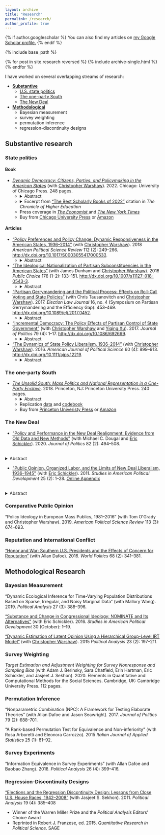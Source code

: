 ```yaml
---
layout: archive
title: "Research"
permalink: /research/
author_profile: true
---
```


{% if author.googlescholar %}
  You can also find my articles on <u><a href="{{author.googlescholar}}">my Google Scholar profile</a>.</u>
{% endif %}

{% include base_path %}

{% for post in site.research reversed %}
  {% include archive-single.html %}
{% endfor %}


I have worked on several overlapping streams of research:


  * [**Substantive**](#substantive-research)
      * [U.S. state politics](#state-politics)
      * [The one-party South](#the-one-party-south)
      * [The New Deal](#the-new-deal)
  * [**Methodological**](#methodological-research)
      * Bayesian measurement
      * survey weighting
      * permutation inference
      * regression-discontinuity designs

## Substantive research ##

### State politics ###

#### Book ####

<ul>
  <li><a href="https://devincaughey.github.io/files/caughey_warshaw_2022_dynamic_democracy/caughey_warshaw_2022_dynamic_democracy.pdf"><em>Dynamic Democracy: Citizens, Parties, and Policymaking in the American States</em></a> (with <a href="http://www.chriswarshaw.com">Christopher Warshaw</a>). 2022. Chicago: University of Chicago Press. 248 pages.<ul>
      <li>
	<details>
	  <summary> Abstract </summary>
	    Scholars of American politics have long been skeptical of ordinary citizens’ capacity to influence, let alone control, their governments. Drawing on over eight decades of state-level evidence on public opinion, elections, and policymaking, *Dynamic Democracy* poses a powerful challenge to this pessimistic view. It reveals that although American democracy cannot be taken for granted, state policymaking is far more responsive to citizens’ demands than skeptics claim. Although governments respond sluggishly in the short term, over the long term, electoral incentives induce state parties and politicians—and ultimately policymaking—to adapt to voters’ preferences. The authors take an empirical and theoretical approach that allows them to assess democracy as a dynamic process. Their evidence across states and over time gives them new leverage to assess relevant outcomes and trends, including the evolution of mass partisanship, mass ideology, and the relationship between partisanship and ideology since the mid-twentieth century; the nationalization of state-level politics; the mechanisms through which voters hold incumbents accountable; the performance of moderate candidates relative to extreme candidates; and the quality of state-level democracy today relative to state-level democracy in other periods.
	</details>
      </li>
      <li>
	<details>
	  <summary> Excerpt from <a href="https://www.chronicle.com/article/the-best-scholarly-books-of-2022">&#8220;The Best Scholarly Books of 2022&#8221;</a> citation in <em>The Chronicle of Higher Education</em><br/>
	  </summary>
	    "It is easy to be pessimistic about American democracy. Elected officials appear far more interested in scoring partisan points than crafting policy that represents their constituents&#8230;<em>Dynamic Democracy</em> presents a powerful, data-drenched rejoinder to this line of thinking. The authors argue that, at the state level, policy has been surprisingly reflective of public preferences. Slowly but surely, as voters’ preferences change, so too have the policies of the states in which they live. In the typically staid field of quantitative American politics, Caughey and Warshaw have written a book that speaks to urgent concerns about the state of our democracy."
	</details>
      </li>
      <li> Press coverage in <a href="https://www.economist.com/interactive/briefing/2022/09/03/american-policy-is-splitting-state-by-state-into-two-blocs"><em>The Economist</em> </a> and <a href="https://www.nytimes.com/2022/09/07/opinion/democracy-states-america.html"><em>The New York Times</em> </a>
      </li>
      <li> Buy from <a href="https://press.uchicago.edu/ucp/books/book/chicago/D/bo180512815.html">Chicago University Press</a> or <a href="https://www.amazon.com/Dynamic-Democracy-Elections-Policymaking-American/dp/0226822222">Amazon</a>
      </li>
    </ul>
  </li>
</ul>

#### Articles ####

<ul>
  <li>
   <a href="https://devincaughey.github.io/files/caughey_warshaw_2018_dynamic_responsiveness/caughey_warshaw_2018_dynamic_responsiveness.pdf">“Policy Preferences and Policy Change: Dynamic Responsiveness in the American States, 1936–2014”</a> (with <a href="http://www.chriswarshaw.com">Christopher Warshaw</a>). 2018 <em>American Political Science Review</em> 112 (2): 249–266. <a href="http://dx.doi.org/10.1017/S0003055417000533">http://dx.doi.org/10.1017/S0003055417000533</a>.
      <ul>
	<li><details>
	    <summary> Abstract </summary>
Using eight decades of data, we examine the magnitude, mechanisms, and moderators of dynamic responsiveness in the American states. We show that on both economic and (especially) social issues, the liberalism of state publics predicts future change in state policy liberalism. Dynamic responsiveness is gradual, however; large policy shifts are the result of the cumulation of incremental responsiveness over many years. Partisan control of government appears to mediate only a fraction of responsiveness, suggesting that, contrary to conventional wisdom, responsiveness occurs in large part through the adaptation of incumbent officials. Dynamic responsiveness has increased over time but does not seem to be influenced by institutions such as direct democracy or campaign finance regulations. We conclude that our findings, though in some respects normatively ambiguous, on the whole paint a reassuring portrait of statehouse democracy.
	  </details>
	</li>
      </ul>
  </li>
  <li> <a href="https://devincaughey.github.io/files/caughey_et_al_2018_ideological_nationalization/caughey_et_al_2018_ideological_nationalization.pdf">&#8220;The Ideological Nationalization of Partisan Subconstituencies in the American States&#8221;</a> (with James Dunham and <a href="http://www.chriswarshaw.com">Christopher Warshaw</a>). 2018 <em>Public Choice</em> 176 (1–2): 133–151. <a href="http://dx.doi.org/10.1007/s11127-018-0543-3">http://dx.doi.org/10.1007/s11127-018-0543-3</a>.
      <ul>
	<li>
	  <details>
	    <summary>Abstract </summary>
Since the mid-twentieth century, elite political behavior in the United States has become much more nationalized. In Congress, for example, within-party geographic cleavages have declined, roll-call voting has become more one-dimensional, and Democrats and Republicans have diverged along this main dimension of national partisan conflict. The existing literature finds that citizens have only weakly and belatedly mimicked elite trends. We show, however, that a different picture emerges if we focus not on individual citizens, but on the aggregate characteristics of geographic constituencies. Using biennial estimates of the economic, racial, and social policy liberalism of the average Democrat and Republican in each state over the past six decades, we demonstrate a surprisingly close correspondence between mass and elite trends. Specifically, we find that: (1) ideological divergence between Democrats and Republicans has widened dramatically within each domain, just as it has in Congress; (2) ideological variation across senators’ partisan subconstituencies is now explained almost completely by party rather than state, closely tracking trends in the Senate; and (3) economic, racial, and social liberalism have become highly correlated across partisan subconstituencies, just as they have across members of Congress. Overall, our findings contradict the reigning consensus that polarization in Congress has proceeded much more rapidly and extensively than polarization in the mass public.
	  </details>
	</li>
      </ul>
  </li>
  <li> <a href="https://devincaughey.github.io/files/caughey_et_al_2017_partisan_gerrymandering/caughey_et_al_2017_partisan_gerrymandering.pdf">“Partisan Gerrymandering and the Political Process: Effects on Roll-Call Voting and State Policies”</a> (with Chris Tausanovitch and <a href="http://www.chriswarshaw.com">Christopher Warshaw</a>). 2017. <em>Election Law Journal</em> 16, no. 4 (Symposium on Partisan Gerrymandering and the Efficiency Gap): 453–469. <a href="http://dx.doi.org/10.1089/elj.2017.0452">http://dx.doi.org/10.1089/elj.2017.0452</a>. 
      <ul>
	<li>
	  <details>
	    <summary>Abstract </summary>
Recent scholarship has documented the advantages of a new measure of partisan gerrymandering: the difference in the parties' wasted votes, divided by the total number of votes cast. This measure, known as the efficiency gap (EG), can be calculated directly from aggregate vote totals, facilitating comparison of the severity of party gerrymandering across states and time. In this article, we conduct the first analysis of the EG's effects on legislative representation and policymaking in the states. We first show that the partisan outcome of legislative elections has important causal effects on the ideological representation of individual districts, the ideological composition of legislative chambers, and the conservatism of state policymaking. We then show that variation in the EG across state-years is associated with systematic differences in the ideological location of the median state legislator and in the conservatism of state policies. These results suggest that partisan gerrymandering has major consequences not only for who wins elections but for the political process as a whole.
	  </details>
	</li>
      </ul>
  </li>
  <li> <a href="https://devincaughey.github.io/files/caughey_et_al_2017_policy_effects/caughey_et_al_2017_policy_effects.pdf">“Incremental Democracy: The Policy Effects of Partisan Control of State Government”</a> (with <a href="http://www.chriswarshaw.com">Christopher Warshaw</a> and <a href="https://yiqingxu.org/">Yiqing Xu</a>). 2017. <em>Journal of Politics</em> 79 (4): 1–17. <a href="http://dx.doi.org/10.1086/692669">http://dx.doi.org/10.1086/692669</a>.
      <ul>
	<li>
	  <details>
	    <summary>Abstract </summary>
How much does it matter whether Democrats or Republicans control the government? Unless the two parties converge completely, election outcomes should have some impact on policy, but the existing evidence for policy effects of party control is surprisingly weak and inconsistent. We bring clarity to this question, using regression-discontinuity and dynamic panel analyses to estimate the effects of party control of state legislatures and governorships on a new annual measure of state policy liberalism. We find that throughout the 1936–2014 period, electing Democrats has led to more liberal policies, but that in recent decades the policy effects of party control have approximately doubled in magnitude. We present evidence that this increase is at least partially explained by the ideological divergence of the parties’ office holders and electoral coalitions. At the same time, we also show that party effects remain substantively modest, paling relative to policy differences across states.
	  </details>
	</li>
      </ul>
  </li>
  <li> <a href="https://devincaughey.github.io/files/caughey_warshaw_2016_dynamics_state_policy/caughey_warshaw_2016_dynamics_state_policy.pdf">&#8220;The Dynamics of State Policy Liberalism, 1936–2014&#8221;</a> (with <a href="http://www.chriswarshaw.com">Christopher Warshaw</a>). 2016. <em>American Journal of Political Science</em> 60 (4): 899–913. <a href="http://dx.doi.org/10.1111/ajps.12219">http://dx.doi.org/10.1111/ajps.12219</a>.
      <ul>
	<li><details>
	    <summary>Abstract </summary>
Applying a dynamic latent-variable model to data on 148 policies collected over eight decades (1936–2014), we produce the first yearly measure of the policy liberalism of U.S. states. Our dynamic measure of state policy liberalism marks an important advance over existing measures, almost all of which are purely cross-sectional and thus cannot be used to study policy change. We find that, in the aggregate, the policy liberalism of U.S. states steadily increased between the 1930s and 1970s and then largely plateaued. The policy liberalism of most states has remained stable in relative terms, though several states have shifted considerably over time. We also find surprisingly little evidence of multidimensionality in state policy outputs. Our new estimates of state policy liberalism have broad application to the study of political development, representation, accountability, and other important issues in political science.
	  </details>
	</li>
      </ul>
  </li>
</ul>

### The one-party South ###

<ul>
  <li>
    <a href="https://devincaughey.github.io/files/caughey_2018_unsolid_south/caughey_2018_unsolid_south.pdf"><em>The Unsolid South: Mass Politics and National Representation in a One-Party Enclave</em></a>. 2018. Princeton, NJ: Princeton University Press. 240 pages.
    <ul>
      <li>
	<details>
	  <summary> Abstract </summary>
This book examines congressional representation in the Jim Crow South in the decades following the New Deal. Marshaling a combination of qualitative and qualitative evidence, I dispute the conventional wisdom that lack of partisan competition destroyed the electoral connection between Southern members of Congress (MCs) and their constituents. I show that although Black Southerners were almost totally disenfranchised, the class-biased exclusion of White Southerners (through devices such as the poll tax) was both less extensive and, given sufficient motivation and mobilization, more easily overcome. Furthermore, while the South did lack partisan competition, the so-called White primary offered meaningful opportunities for electoral competition within the one-party system. The consequence, I argue, was that Southern MCs' responsiveness to their enfranchised (i.e., White) constituents was not noticeably weaker than their non-Southern counterparts.<br><br>These conclusions have major historical as well as theoretical implications. From the standpoint of historical interpretation, they provide an alternative explanation for Southern MCs' rapid turn to the right in the late 1930s, which set sharp limits on the scope of New Deal reform. This conservative reaction was driven less by incentives internal to Congress than by a broad-based reaction in the Southern White public. More generally, my findings suggest that Southern MCs were neither autonomous agents nor pliant tools of the economic elite, but rather electorally motivated politicians operating within a regime that mixed racist and authoritarian features with inclusive and democratic ones. The theoretical implications of these conclusions are broad in scope, not least because many regimes around the world have a similar hybrid character. The example of the one-party South suggests that public opinion can and does play an major role in such regimes, but in ways that may be heavily conditioned by institutional context. In particular, intraparty competition can be sufficient to incentivize responsiveness to constituent preferences, but only where non-party informational cues are available, as they were in congressional but not state-level Southern politics.
	</details>
      </li>
      <li>
	Replication <a href="https://devincaughey.github.io/files/caughey_2018_unsolid_south/replication/data/st_mass_con.dta">data</a> and <a href="https://devincaughey.github.io/files/caughey_2018_unsolid_south/replication/codebook/econ_st_codebook.pdf">codebook</a>
      </li>	
      <li>
	Buy from <a href="https://press.princeton.edu/titles/13231.html">Princeton Univeristy Press</a> or <a href="https://www.amazon.com/Unsolid-South-Representation-International-Perspectives/dp/0691181802/ref=tmm_pap_swatch_0?_encoding=UTF8&amp;qid=&amp;sr=">Amazon</a>
      </li>
    </ul>
  </li>
</ul>

### The New Deal ###

  *  ["Policy and Performance in the New Deal Realignment: Evidence from Old Data and New Methods"](https://devincaughey.github.io/files/caughey_et_al_2020_new_deal_realignment/caughey_et_al_2020_new_deal_realignment.pdf) (with Michael C. Dougal and [Eric Schickler](https://polisci.berkeley.edu/people/person/eric-schickler)). 2020. *Journal of Politics* 82 (2): 494–508.
<br>
<details>
<summary> Abstract </summary>
Recent research has challenged the policy bases of the New Deal realignment, arguing that it was instead driven by retrospective evaluations of the economy. Using a comprehensive analysis of opinion polls conducted in 1936–52, we argue that policy preferences were far from irrelevant. At the individual level, presidential Republicans who became Democrats were much more supportive of New Deal policies than those who remained loyal (vice versa for Democrats). At the state level, both public support for the New Deal—as measured by a group-level item response model—and income growth predict pro-Democratic shifts in presidential elections. In short, the realignment was rooted in both policy preferences and economic retrospection. Moreover, mass support for the New Deal, unlike partisan identification, was a leading indicator of long-term electoral trends, predicting presidential elections decades in the future even better than it does contemporaneous elections.
</details>

  * ["Public Opinion, Organized Labor, and the Limits of New Deal Liberalism, 1936–1945"](https://devincaughey.github.io/files/schickler_caughey_2011_opinion_new_deal/schickler_caughey_2011_opinion_new_deal.pdf) (with [Eric Schickler](https://polisci.berkeley.edu/people/person/eric-schickler)). 2011. *Studies in American Political Development* 25 (2): 1–28. [Online Appendix](https://devincaughey.github.io/files/schickler_caughey_2011_opinion_new_deal/schickler_caughey_2011_opinion_new_deal_appendix.docx)
<br>
<details>
<summary> Abstract </summary>
The seemingly wide opening for liberal domestic policy innovation by the U.S. federal government in the early-to-mid-1930s gave way to a much more limited agenda in the late 1930s and 1940s. The latter years saw the consolidation and gradual extension of several key programs (e.g., Social Security and Keynesian macroeconomic management), but also the frustration of liberal hopes for an expansive “cradle-to-grave” welfare state marked by strong national unions, national health insurance, and full employment policies. Drawing upon rarely used early public opinion polls, we explore the dynamics of public opinion regarding New Deal liberalism during this pivotal era. We argue that a broadly based reaction against labor unions created a difficult backdrop for liberal programmatic advances. We find that this anti-labor reaction was especially virulent in the South but divided even Northern Democrats, thus creating an effective wedge issue for Republicans and their Southern conservative allies. More generally, we find that the mass public favored most of the specific programs created by the New Deal, but was hardly clamoring for major expansions of the national government's role in the late 1930s and 1940s. These findings illuminate the role played by the South in constraining New Deal liberalism while also highlighting the tenuousness of the liberal majority in the North.
</details>

### Comparative Public Opinion ###

“Policy Ideology in European Mass Publics, 1981–2016” (with Tom O'Grady and Christopher Warshaw). 2019. *American Political Science Review* 113 (3): 674–693.

### Reputation and International Conflict ###

[“Honor and War: Southern U.S. Presidents and the Effects of Concern for Reputation”](https://devincaughey.github.io/files/dafoe_caughey_2016_honor_war/dafoe_caughey_2016_honor_war.pdf) (with Allan Dafoe). 2016. *World Politics* 68 (2): 341–381.

## Methodological Research ##

### Bayesian Measurement ###

“Dynamic Ecological Inference for Time-Varying Population Distributions Based on Sparse, Irregular, and Noisy Marginal Data” (with Mallory Wang). 2019. *Political Analysis* 27 (3): 388–396.

[“Substance and Change in Congressional Ideology: NOMINATE and Its Alternatives”](https://devincaughey.github.io/files/caughey_schickler_2016_nominate/caughey_schickler_2016_nominate.pdf) (with Eric Schickler). 2016. *Studies in American Political Development* 30 (October): 1–19.

[“Dynamic Estimation of Latent Opinion Using a Hierarchical Group-Level IRT Model”](https://devincaughey.github.io/files/caughey_warshaw_2015_dynamic_opinion_irt/caughey_warshaw_2015_dynamic_opinion_irt.pdf) (with [Christopher Warshaw](http://www.chriswarshaw.com)). 2015 *Political Analysis* 23 (2): 197–211.

### Survey Weighting ###

*Target Estimation and Adjustment Weighting for Survey Nonresponse and Sampling Bias* (with Adam J. Berinsky, Sara Chatfield, Erin Hartman, Eric Schickler, and Jasjeet J. Sekhon). 2020. Elements in Quantitative and Computational Methods for the Social Sciences. Cambridge, UK: Cambridge University Press. 112 pages.

### Permutation Inference ###

“Nonparametric Combination (NPC): A Framework for Testing Elaborate Theories” (with Allan Dafoe and Jason Seawright). 2017. *Journal of Politics* 79 (2): 688–701.

“A Rank-based Permutation Test for Equivalence and Non-inferiority” (with Rosa Arboretti and Eleonora Carrozzo). 2015 *Italian Journal of Applied Statistics* 25 (1): 81–92.

### Survey Experiments ###

“Information Equivalence in Survey Experiments” (with Allan Dafoe and Baobao Zhang). 2018. *Political Analysis* 26 (4): 399–416.

### Regression-Discontinuity Designs ###

[“Elections and the Regression Discontinuity Design: Lessons from Close U.S. House Races, 1942–2008”](https://devincaughey.github.io/files/caughey_sekhon_2011_election_rd/caughey_sekhon_2011_election_rd.pdf) (with Jasjeet S. Sekhon). 2011. *Political Analysis* 19 (4): 385–408

  * Winner of the Warren Miller Prize and the *Political Analysis* Editors' Choice Award
  * Reprinted in Robert J. Franzese, ed. 2015. *Quantitative Research in Political Science*. SAGE

